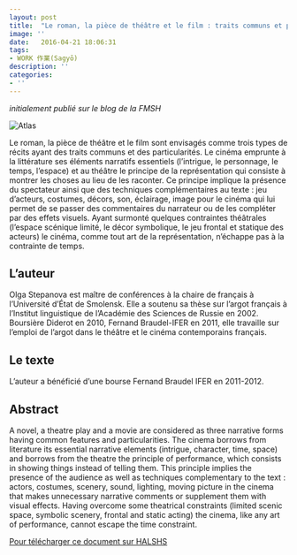 ```yaml
---
layout: post
title:  "Le roman, la pièce de théâtre et le film : traits communs et particularités"
image: ''
date:   2016-04-21 18:06:31
tags:
- WORK 作業(Sagyō)
description: ''
categories:
- ''
---
```



_initialement publié sur le blog de la FMSH_ 

![Atlas](https://i.ibb.co/LP0BGBT/Charlton-Hestonbig.jpg)

Le roman, la pièce de théâtre et le film sont envisagés comme trois types de récits ayant des traits communs et des particularités. Le cinéma emprunte à la littérature ses éléments narratifs essentiels (l’intrigue, le personnage, le temps, l’espace) et au théâtre le principe de la représentation qui consiste à montrer les choses au lieu de les raconter. Ce principe implique la présence du spectateur ainsi que des techniques complémentaires au texte : jeu d’acteurs, costumes, décors, son, éclairage, image pour le cinéma qui lui permet de se passer des commentaires du narrateur ou de les compléter par des effets visuels. Ayant surmonté quelques contraintes théâtrales (l’espace scénique limité, le décor symbolique, le jeu frontal et statique des acteurs) le cinéma, comme tout art de la représentation, n’échappe pas à la contrainte de temps.

## L’auteur

Olga Stepanova est maître de conférences à la chaire de français à l’Université d’État de Smolensk. Elle a soutenu sa thèse sur l’argot français à l’Institut linguistique de l’Académie des Sciences de Russie en 2002. Boursière Diderot en 2010, Fernand Braudel-IFER en 2011, elle travaille sur l’emploi de l’argot dans le théâtre et le cinéma contemporains français.

## Le texte

L’auteur a bénéficié d’une bourse Fernand Braudel IFER en 2011-2012.

## Abstract

A novel, a theatre play and a movie are considered as three narrative forms having common features and particularities. The cinema borrows from literature its essential narrative elements (intrigue, character, time, space) and borrows from the theatre the principle of performance, which consists in showing things instead of telling them. This principle implies the presence of the audience as well as techniques complementary to the text : actors, costumes, scenery, sound, lighting, moving picture in the cinema that makes unnecessary narrative comments or supplement them with visual effects. Having overcome some theatrical constraints (limited scenic space, symbolic scenery, frontal and static acting) the cinema, like any art of performance, cannot escape the time constraint.

[Pour télécharger ce document sur HALSHS](http://halshs.archives-ouvertes.fr/FMSH-WP)